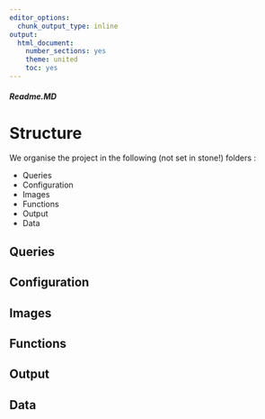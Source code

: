 ```yaml
---
editor_options:
  chunk_output_type: inline
output:
  html_document: 
    number_sections: yes
    theme: united
    toc: yes
---
```

##### Readme.MD

# Structure
We organise the project in the following (not set in stone!) folders :

- Queries
- Configuration
- Images
- Functions
- Output
- Data

## Queries

## Configuration

## Images

## Functions

## Output

## Data
